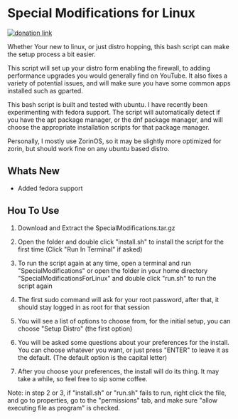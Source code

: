 # Special Modifications for Linux

[![donation link](https://img.shields.io/badge/buy%20me%20a%20coffee-paypal-blue)](https://paypal.me/shaynejrtaylor?country.x=US&locale.x=en_US)

Whether Your new to linux, or just distro hopping, this bash script can make the setup process a bit easier.

This script will set up your distro form enabling the firewall, to adding performance upgrades you would generally find on YouTube. It also fixes a variety of potential issues, and will make sure you have some common apps installed such as gparted.

This bash script is built and tested with ubuntu. I have recently been experimenting with fedora support. The script will automatically detect if you have the apt package manager, or the dnf package manager, and will choose the appropriate installation scripts for that package manager.

Personally, I mostly use ZorinOS, so it may be slightly more optimized for zorin, but should work fine on any ubuntu based distro.

## Whats New

- Added fedora support

## Hou To Use

1. Download and Extract the SpecialModifications.tar.gz

2. Open the folder and double click "install.sh" to install the script for the first time (Click "Run In Terminal" if asked)

3. To run the script again at any time, open a terminal and run "SpecialModifications" or open the folder in your home directory "SpecialModificationsForLinux" and double click "run.sh" to run the script again

4. The first sudo command will ask for your root password, after that, it should stay logged in as root for that session

5. You will see a list of options to choose from, for the initial setup, you can choose "Setup Distro" (the first option)

6. You will be asked some questions about your preferences for the install. You can choose whatever you want, or just press "ENTER" to leave it as the default. (The default option is the capital letter)

7. After you choose your preferences, the install will do its thing. It may take a while, so feel free to sip some coffee.

Note: in step 2 or 3, if "install.sh" or "run.sh" fails to run, right click the file, and go to properties, go to the "permissions" tab, and make sure "allow executing file as program" is checked.
